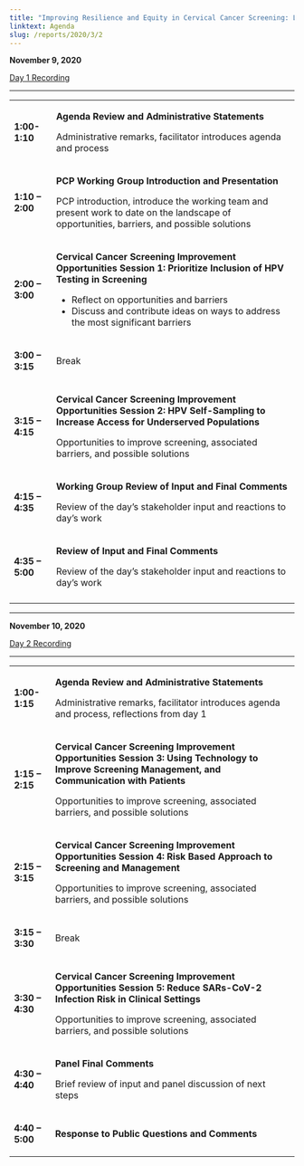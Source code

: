 ```yaml
---
title: "Improving Resilience and Equity in Cervical Cancer Screening: Lessons from COVID-19 and Beyond"
linktext: Agenda
slug: /reports/2020/3/2
---
```

<div class="full-report-container">
<div class="left-nav-container">
<left-navigation root="/reports/2020/3"></left-navigation>
</div>
<div class="report-container">


**November 9, 2020**

[Day 1 Recording](https://nci.rev.vbrick.com/#/videos/a95eec33-9312-4344-85d1-209dcdb3a85a)

<hr />

<table class="agenda-table">
<tbody>
<tr><td>

**1:00-1:10**
</td><td>

**Agenda Review and Administrative Statements**

Administrative remarks, facilitator introduces agenda and process

</td></tr>
<tr><td>

**1:10 – 2:00**

</td><td>

**PCP Working Group Introduction and Presentation**

PCP introduction, introduce the working team and present work to date on the landscape of opportunities, barriers, and possible solutions
</td></tr>
<tr><td>

**2:00 – 3:00**

</td><td>

**Cervical Cancer Screening Improvement Opportunities Session 1: Prioritize Inclusion of HPV Testing in Screening**

- Reflect on opportunities and barriers
- Discuss and contribute ideas on ways to address the most significant barriers
</td></tr>
<tr><td>

**3:00 – 3:15**

</td><td>

Break

</td></tr>
<tr><td>

**3:15 – 4:15**
</td><td>

**Cervical Cancer Screening Improvement Opportunities Session 2: HPV Self-Sampling to Increase Access for Underserved Populations**

Opportunities to improve screening, associated barriers, and possible solutions
</td></tr>
<tr><td>

**4:15 – 4:35**
</td><td>

**Working Group Review of Input and Final Comments**

Review of the day’s stakeholder input and reactions to day’s work
</td></tr>
<tr><td>

**4:35 – 5:00**
</td><td>

**Review of Input and Final Comments**

Review of the day’s stakeholder input and reactions to day’s work

</td></tr>
<tr><td>

</td></tr></tbody></table>

<hr />


**November 10, 2020**

[Day 2 Recording](https://nci.rev.vbrick.com/#/videos/161efa4f-e8de-4dfd-bb87-409c1ff82b44)

<hr />

<table class="agenda-table">
<tbody>
<tr><td>

**1:00-1:15**
</td><td>

**Agenda Review and Administrative Statements**

Administrative remarks, facilitator introduces agenda and process, reflections from day 1

</td></tr>
<tr><td>

**1:15 – 2:15**
</td><td>

**Cervical Cancer Screening Improvement Opportunities Session 3: Using Technology to Improve Screening Management, and Communication with Patients**

Opportunities to improve screening, associated barriers, and possible solutions
</td></tr>
<tr><td>

**2:15 – 3:15**
</td><td>

**Cervical Cancer Screening Improvement Opportunities Session 4: Risk Based Approach to Screening and Management**

Opportunities to improve screening, associated barriers, and possible solutions
</td></tr>
<tr><td>

**3:15 – 3:30**
</td><td>

Break

</td></tr>
<tr><td>

**3:30 – 4:30**
</td><td>

**Cervical Cancer Screening Improvement Opportunities Session 5: Reduce SARs-CoV-2 Infection Risk in Clinical Settings**

Opportunities to improve screening, associated barriers, and possible solutions
</td></tr>
<tr><td>

**4:30 – 4:40**
</td><td>

**Panel Final Comments**

Brief review of input and panel discussion of next steps
</td></tr>
<tr><td>

**4:40 – 5:00**
</td><td>

**Response to Public Questions and Comments**

</td></tr></tbody></table>

</div>
</div>
